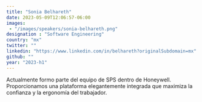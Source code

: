 ```yaml
---
title: "Sonia Belhareth"
date: 2023-05-09T12:06:57-06:00
images: 
 - "/images/speakers/sonia-belhareth.png"
designation : "Software Engineering"
country: "mx"
twitter: ""
linkedin: "https://www.linkedin.com/in/belhareth?originalSubdomain=mx"
github: ""
year: "2023-h1"
---
```


Actualmente formo parte del equipo de SPS dentro de Honeywell. Proporcionamos una plataforma elegantemente integrada que maximiza la confianza y la ergonomía del trabajador.